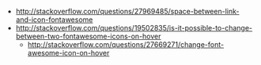 - http://stackoverflow.com/questions/27969485/space-between-link-and-icon-fontawesome
- http://stackoverflow.com/questions/19502835/is-it-possible-to-change-between-two-fontawesome-icons-on-hover
  - http://stackoverflow.com/questions/27669271/change-font-awesome-icon-on-hover
